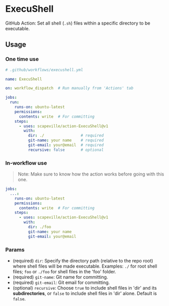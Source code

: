 # ExecuShell

GitHub Action: Set all shell (`.sh`) files within a specific directory to be executable.


## Usage

### One time use

```yml
# .github/workflows/execushell.yml

name: ExecuShell

on: workflow_dispatch  # Run manually from 'Actions' tab

jobs:
  run:
    runs-on: ubuntu-latest
    permissions:
      contents: write  # For committing
    steps:
      - uses: scapeville/action-ExecuShell@v1
        with:
          dir: ./                # required
          git-name: your name    # required
          git-email: your@email  # required
          recursive: false       # optional
```

### In-workflow use

> Note: Make sure to know how the action works before going with this one.

```yml
jobs:
  ...:
    runs-on: ubuntu-latest
    permissions:
      contents: write  # For committing
    steps:
      - uses: scapeville/action-ExecuShell@v1
        with:
          dir: ./foo
          git-name: your name
          git-email: your@email
```

### Params

- (required) `dir`: Specify the directory path (relative to the repo root) where shell files will be made executable. Examples: `./` for root shell files; `foo` or `./foo` for shell files in the 'foo' folder.
- (required) `git-name`: Git name for committing.
- (required) `git-email`: Git email for committing.
- (optional) `recursive`: Choose `true` to include shell files in 'dir' and its **subdirectories**, or `false` to include shell files in 'dir' alone. Default is `false`.